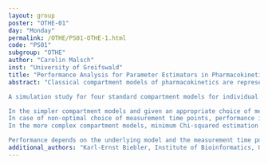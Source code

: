 ```yaml
---
layout: group
poster: "OTHE-01"
day: "Monday"
permalink: /OTHE/PS01-OTHE-1.html
code: "PS01"
subgroup: "OTHE"
author: "Carolin Malsch"
inst: "University of Greifswald"
title: "Performance Analysis for Parameter Estimators in Pharmacokinetics"
abstract: "Classical compartment models of pharmacokinetics are represented by deterministic kinetic equations and embedded in a probability theoretical context in terms of residence time random variables. Several parameter estimation and test methods are available to estimate related model parameters. The aim of this study is to examine the performance of these methods in the context of individual and population pharmacokinetics.

A simulation study for four standard compartment models for individual and population pharmacokinetics is conducted assessing the performance of the parameter estimation methods (a) minimum least squares, (b) maximum likelihood, and (c) minimum chi-squared estimation, as well as for the Chi-squared goodness of fit test. Performance measures include bias and standard error for the parameter estimators, and error probabilities for the Chi-squared test. 

In the simpler compartment models and given an appropriate choice of measurement time points, all three estimators show satisfying results with regard to bias and standard error. Parameter estimates are asymptotically normal distributed. Further, distribution of the Chi-squared test statistic approaches the Chi-squared distribution asymptotically.
In case of non-optimal choice of measurement time points, performance is poor for all estimation methods. Maximum likelihood method appears to be most robust for parameter estimation, but subsequent Chi-squared test statistic fails to asymptotically approach the Chi-squared distribution. 
In the more complex compartment models, minimum Chi-squared estimation appears to be most robust with regard to test errors of subsequent Chi-squared goodness of fit test. For minimum least squares and maximum likelihood parameter estimation, subsequent Chi-squared test statistic shows severely distorted error probabilities, suggesting that the asymptotic distribution of the Chi-squared test statistic is not the Chi-squared distribution.

Performance depends on the underlying model and the measurement time points in relation to the speed of elimination and dosage of the pharmakon. A simulation study can help to decide upon which method is most suitable in the application case."
additional_authors: "Karl-Ernst Biebler, Institute of Bioinformatics, University Medicine Greifswald, University of Greifswald, Germany"
---
```

